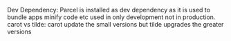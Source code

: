 Dev Dependency: Parcel is installed as dev dependency as it is used to bundle apps minify code etc used in only development not in production.
carot vs tilde: carot update the small versions but tilde upgrades the greater versions